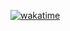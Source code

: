 [![wakatime](https://wakatime.com/badge/user/f58a375e-c97d-436b-b4a6-8a6a3e7068ed.svg)](https://wakatime.com/@f58a375e-c97d-436b-b4a6-8a6a3e7068ed)
